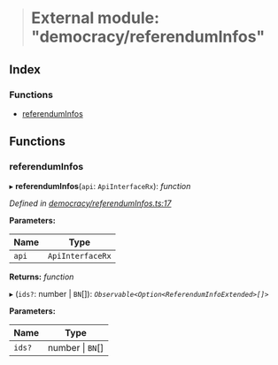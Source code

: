> # External module: "democracy/referendumInfos"

## Index

### Functions

* [referendumInfos](_democracy_referenduminfos_.md#referenduminfos)

## Functions

###  referendumInfos

▸ **referendumInfos**(`api`: `ApiInterfaceRx`): *function*

*Defined in [democracy/referendumInfos.ts:17](https://github.com/polkadot-js/api/blob/c790cb5/packages/api-derive/src/democracy/referendumInfos.ts#L17)*

**Parameters:**

Name | Type |
------ | ------ |
`api` | `ApiInterfaceRx` |

**Returns:** *function*

▸ (`ids?`: number | `BN`[]): *`Observable<Option<ReferendumInfoExtended>[]>`*

**Parameters:**

Name | Type |
------ | ------ |
`ids?` | number \| `BN`[] |